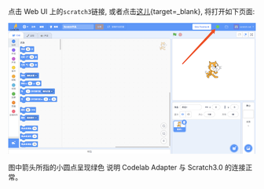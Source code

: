 点击 Web UI 上的`scratch3`链接, 或者点击[这儿](http://scratch3v2.codelab.club){target=_blank}, 将打开如下页面:

![](../../img/v2/codelab-scratch3.png)

图中箭头所指的小圆点呈现绿色 说明 Codelab Adapter 与 Scratch3.0 的连接正常。
